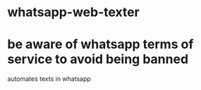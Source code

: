 # whatsapp-web-texter
# be aware of whatsapp terms of service to avoid being banned

automates texts in whatsapp
